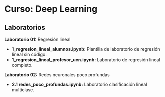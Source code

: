 # Curso: Deep Learning

## Laboratorios

**Laboratorio 01:** Regresión lineal 
*    **1_regresion_lineal_alumnos.ipynb:** Plantilla de laboratorio de regresión lineal sin código.
*    **1_regresion_lineal_profesor_ucn.ipynb:** Laboratorio de regresión lineal completo.

**Laboratorio 02:** Redes neuronales poco profundas
*    **2.1 redes_poco_profundas.ipynb:** Laboratorio clasificación lineal multiclase.
